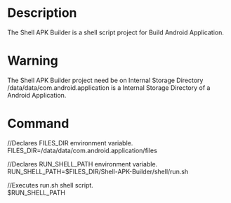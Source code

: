 # Description
The Shell APK Builder is a shell script project for Build Android Application.

# Warning
The Shell APK Builder project need be on Internal Storage Directory
/data/data/com.android.application is a Internal Storage Directory of a Android Application.

# Command
//Declares FILES_DIR environment variable.\
FILES_DIR=/data/data/com.android.application/files

//Declares RUN_SHELL_PATH environment variable.\
RUN_SHELL_PATH=$FILES_DIR/Shell-APK-Builder/shell/run.sh

//Executes run.sh shell script.\
$RUN_SHELL_PATH
